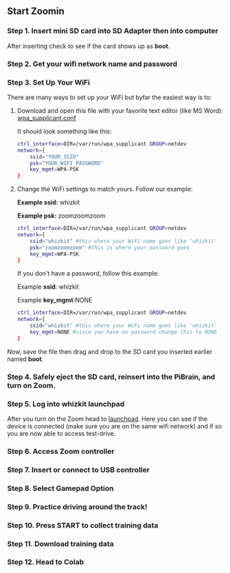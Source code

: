 ## Start Zoomin

### Step 1. Insert mini SD card into SD Adapter then into computer

After inserting check to see if the card shows up as **boot**. 

### Step 2. Get your wifi network name and password

### Step 3. Set Up Your WiFi

There are many ways to set up your WiFi but byfar the easiest way is to:

1. Download and open this file with your favorite text editor (like MS Word): [wpa_supplicant.conf](/assets/wpa_supplicant.conf)

   It should look something like this:

   ```bash
   ctrl_interface=DIR=/var/run/wpa_supplicant GROUP=netdev
   network={
       ssid="YOUR_SSID"
       psk="YOUR_WIFI_PASSWORD"
       key_mgmt=WPA-PSK
   }
   ```

2. Change the WiFi settings to match yours. Follow our example:

   **Example ssid:** whizkit

   **Example psk:** zoomzoomzoom

   ```bash
   ctrl_interface=DIR=/var/run/wpa_supplicant GROUP=netdev
   network={
       ssid="whizkit" #this where your WiFi name goes like 'whizkit'
       psk="zoomzoomzoom" #this is where your password goes
       key_mgmt=WPA-PSK
   }
   ```

   If you don't have a password, follow this example:

   Example **ssid**: whizkit

   Example **key_mgmt**:NONE

   ```bash
   ctrl_interface=DIR=/var/run/wpa_supplicant GROUP=netdev
   network={
       ssid="whizkit" #this where your WiFi name goes like 'whizkit'
       key_mgmt=NONE #since you have no password change this to NONE
   }
   ```

Now, save the file then drag and drop to the SD card you inserted earlier named **boot**.

### Step 4. Safely eject the SD card, reinsert into the PiBrain, and turn on Zoom. 

### Step 5. Log into whizkit launchpad 

After you turn on the Zoom head to [launchpad](launchpad.whiz.fun). Here you can see if the device is connected (make sure you are on the same wifi network) and if so you are now able to access test-drive. 

### Step 6. Access Zoom controller

### Step 7. Insert or connect to USB controller

### Step 8. Select Gamepad Option

### Step 9. Practice driving around the track!

### Step 10. Press START to collect training data

### Step 11. Download training data 

### Step 12. Head to Colab
